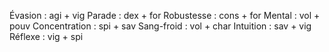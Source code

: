 Évasion : agi + vig
Parade : dex + for
Robustesse : cons + for
Mental : vol + pouv
Concentration : spi + sav
Sang-froid : vol + char
Intuition : sav + vig
Réflexe : vig + spi